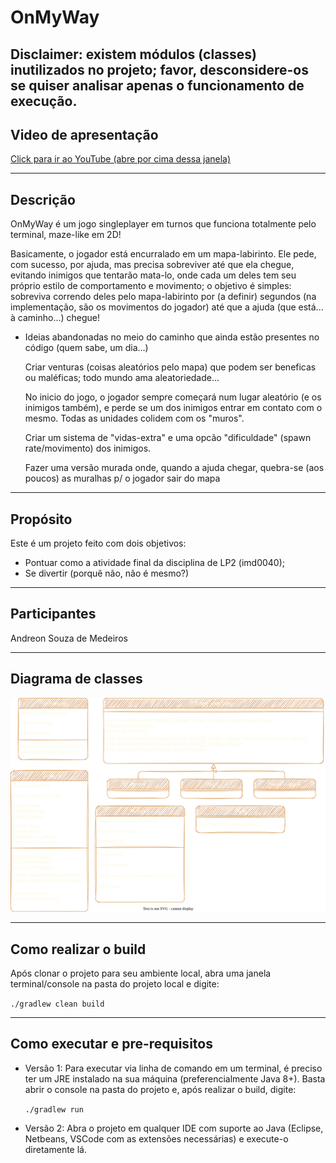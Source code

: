 # OnMyWay 

## Disclaimer: existem módulos (classes) inutilizados no projeto; favor, desconsidere-os se quiser analisar apenas o funcionamento de execução.

## Video de apresentação
[Click para ir ao YouTube (abre por cima dessa janela)](https://youtu.be/UF1scIobo2g "Link para apresentação no youtube")

---

## Descrição
OnMyWay é um jogo singleplayer em turnos que funciona totalmente pelo terminal, maze-like em 2D!

Basicamente, o jogador está encurralado em um mapa-labirinto. Ele pede, com sucesso, por ajuda, mas precisa sobreviver até que ela chegue, evitando inimigos que tentarão mata-lo, onde cada um deles tem seu próprio estilo de comportamento e movimento; o objetivo é simples: sobreviva correndo deles pelo mapa-labirinto por (a definir) segundos (na implementação, são os movimentos do jogador) até que a ajuda (que está... à caminho...) chegue! 

* Ideias abandonadas no meio do caminho que ainda estão presentes no código (quem sabe, um dia...)

    Criar venturas (coisas aleatórios pelo mapa) que podem ser beneficas ou maléficas; todo mundo ama aleatoriedade...

    No inicio do jogo, o jogador sempre começará num lugar aleatório (e os inimigos também), e perde se um dos inimigos entrar em contato com o mesmo. Todas as unidades colidem com os "muros".

    Criar um sistema de "vidas-extra" e uma opcão "dificuldade" (spawn rate/movimento) dos inimigos.

    Fazer uma versão murada onde, quando a ajuda chegar, quebra-se (aos poucos) as muralhas p/ o jogador sair do mapa

---

## Propósito
Este é um projeto feito com dois objetivos:
- Pontuar como a atividade final da disciplina de LP2 (imd0040);
- Se divertir (porquê não, não é mesmo?)

---

## Participantes
Andreon Souza de Medeiros

---

## Diagrama de classes

![DiagramaClasses](./OnMyWayDiagram.svg "Apenas as classes usadas")

---

## Como realizar o build

Após clonar o projeto para seu ambiente local, abra uma janela terminal/console na pasta do projeto local e digite:

`./gradlew clean build`

---

## Como executar e pre-requisitos

* Versão 1:
Para executar via linha de comando em um terminal, é preciso ter um JRE instalado na sua máquina (preferencialmente Java 8+). Basta abrir o console na pasta do projeto e, após realizar o build, digite:

    `./gradlew run`

* Versão 2:
Abra o projeto em qualquer IDE com suporte ao Java (Eclipse, Netbeans, VSCode com as extensões necessárias) e execute-o diretamente lá.
